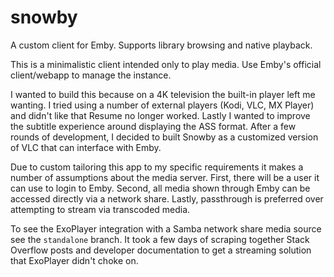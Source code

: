 # snowby
A custom client for Emby. Supports library browsing and native playback.

This is a minimalistic client intended only to play media. Use Emby's official client/webapp to manage the instance.

I wanted to build this because on a 4K television the built-in player left me wanting. I tried using a number of external players (Kodi, VLC, MX Player) and didn't like that Resume no longer worked. Lastly I wanted to improve the subtitle experience around displaying the ASS format. After a few rounds of development, I decided to built Snowby as a customized version of VLC that can interface with Emby.

Due to custom tailoring this app to my specific requirements it makes a number of assumptions about the media server. First, there will be a user it can use to login to Emby. Second, all media shown through Emby can be accessed directly via a network share. Lastly, passthrough is preferred over attempting to stream via transcoded media.

To see the ExoPlayer integration with a Samba network share media source see the `standalone` branch. It took a few days of scraping together Stack Overflow posts and developer documentation to get a streaming solution that ExoPlayer didn't choke on.

